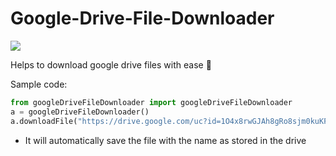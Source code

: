 # Google-Drive-File-Downloader

<a href="https://pypi.org/project/googledrivefiledownloader/" alt="Google-Drive-File-Downloader"> <img src="https://img.shields.io/pypi/dm/image-quality?color=blue" /></a>

Helps to download google drive files with ease 🎉


Sample code:

```python
from googleDriveFileDownloader import googleDriveFileDownloader
a = googleDriveFileDownloader()
a.downloadFile("https://drive.google.com/uc?id=1O4x8rwGJAh8gRo8sjm0kuKFf6vCEm93G&export=download")
```

* It will automatically save the file with the name as stored in the drive
